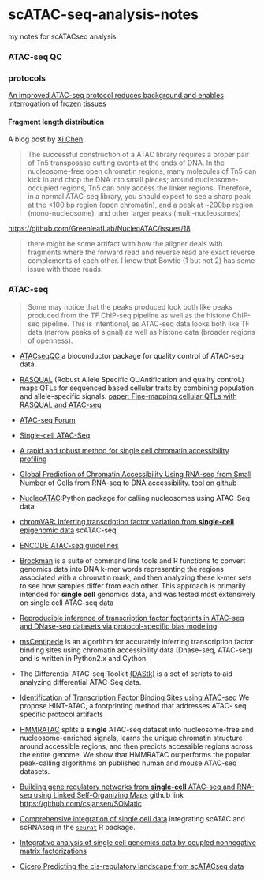 # scATAC-seq-analysis-notes
my notes for scATACseq analysis


### ATAC-seq QC

### protocols 

[An improved ATAC-seq protocol reduces background and enables interrogation of frozen tissues](https://www.ncbi.nlm.nih.gov/pmc/articles/PMC5623106/)

#### Fragment length distribution

A blog post by [Xi Chen](https://dbrg77.wordpress.com/2017/02/10/atac-seq-insert-size-plotting/)

>The successful construction of a ATAC library requires a proper pair of Tn5 transposase cutting events at the ends of DNA. In the nucleosome-free open chromatin regions, many molecules of Tn5 can kick in and chop the DNA into small pieces; around nucleosome-occupied regions, Tn5 can only access the linker regions. Therefore, in a normal ATAC-seq library, you should expect to see a sharp peak at the <100 bp region (open chromatin), and a peak at ~200bp region (mono-nucleosome), and other larger peaks (multi-nucleosomes)

https://github.com/GreenleafLab/NucleoATAC/issues/18

>there might be some artifact with how the aligner deals with fragments where the forward read and reverse read are exact reverse complements of each other. I know that Bowtie (1 but not 2) has some issue with those reads.

### ATAC-seq

>Some may notice that the peaks produced look both like peaks produced from the TF ChIP-seq pipeline as well as the histone ChIP-seq pipeline. This is intentional, as ATAC-seq data looks both like TF data (narrow peaks of signal) as well as histone data (broader regions of openness).

* [ATACseqQC ](http://bioconductor.org/packages/release/bioc/html/ATACseqQC.html) a bioconductor package for quality control of ATAC-seq data.
* [RASQUAL](https://github.com/dg13/rasqual) (Robust Allele Specific QUAntification and quality controL) maps QTLs for sequenced based cellular traits by combining population and allele-specific signals. [paper: Fine-mapping cellular QTLs with RASQUAL and ATAC-seq](http://www.nature.com/ng/journal/vaop/ncurrent/full/ng.3467.html) 
* [ATAC-seq Forum](https://sites.google.com/site/atacseqpublic/home?pli=1)  
* [Single-cell ATAC-Seq](http://cole-trapnell-lab.github.io/projects/sc-atac/) 
* [A rapid and robust method for single cell chromatin accessibility profiling](https://www.biorxiv.org/content/early/2018/04/27/309831)
* [Global Prediction of Chromatin Accessibility Using RNA-seq from Small Number of Cells](http://www.biorxiv.org/content/early/2016/01/01/035816)  from RNA-seq to DNA accessibility. [tool on github](https://github.com/WeiqiangZhou/BIRD)  
* [NucleoATAC](https://github.com/GreenleafLab/NucleoATAC):Python package for calling nucleosomes using ATAC-Seq data 
* [chromVAR: Inferring transcription factor variation from **single-cell** epigenomic data](http://biorxiv.org/content/early/2017/02/21/110346) scATAC-seq
* [ENCODE ATAC-seq guidelines](https://www.encodeproject.org/data-standards/atac-seq/)
* [Brockman](https://carldeboer.github.io/brockman.html) is a suite of command line tools and R functions to convert genomics data into DNA k-mer words representing the regions associated with a chromatin mark, and then analyzing these k-mer sets to see how samples differ from each other. This approach is primarily intended for **single cell** genomics data, and was tested most extensively on single cell ATAC-seq data
* [Reproducible inference of transcription factor footprints in ATAC-seq and DNase-seq datasets via protocol-specific bias modeling](https://www.biorxiv.org/content/early/2018/03/19/284364)
* [msCentipede](http://rajanil.github.io/msCentipede/) is an algorithm for accurately inferring transcription factor binding sites using chromatin accessibility data (Dnase-seq, ATAC-seq) and is written in Python2.x and Cython.
* The Differential ATAC-seq Toolkit [(DAStk)](https://biof-git.colorado.edu/dowelllab/DAStk) is a set of scripts to aid analyzing differential ATAC-Seq data.
* [Identification of Transcription Factor Binding Sites using ATAC-seq](https://www.biorxiv.org/content/early/2018/07/17/362863)  We propose HINT-ATAC, a footprinting method that addresses ATAC- seq specific protocol artifacts
* [HMMRATAC](https://github.com/LiuLabUB/HMMRATAC) splits a **single** ATAC-seq dataset into nucleosome-free and nucleosome-enriched signals, learns the unique chromatin structure around accessible regions, and then predicts accessible regions across the entire genome. We show that HMMRATAC outperforms the popular peak-calling algorithms on published human and mouse ATAC-seq datasets.
* [Building gene regulatory networks from **single-cell** ATAC-seq and RNA-seq using Linked Self-Organizing Maps](https://www.biorxiv.org/content/early/2018/10/09/438937) github link https://github.com/csjansen/SOMatic

* [Comprehensive integration of single cell data](https://www.biorxiv.org/content/early/2018/11/02/460147) integrating scATAC and scRNAseq in the [`seurat`](https://www.satijalab.org/seurat) R package.
* [Integrative analysis of single cell genomics data by coupled nonnegative matrix factorizations](http://web.stanford.edu/~zduren/CoupledNMF/)
* [Cicero Predicting the cis-regulatory landscape from scATACseq data](https://cole-trapnell-lab.github.io/cicero-release/)
